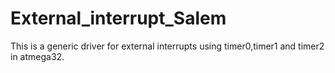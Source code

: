 # External_interrupt_Salem
This is a generic driver for external interrupts using timer0,timer1 and timer2 in atmega32.
